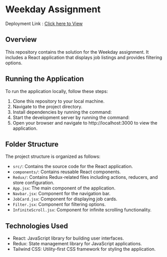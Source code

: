 # Weekday Assignment

Deployment Link  : [Click here to View](https://weekday-assignment-by-dhanunjay.vercel.app/)
## Overview
This repository contains the solution for the Weekday assignment. It includes a React application that displays job listings and provides filtering options.

## Running the Application
To run the application locally, follow these steps:

1. Clone this repository to your local machine.
2. Navigate to the project directory.
3. Install dependencies by running the command:
4. Start the development server by running the command:
5. Open your browser and navigate to http://localhost:3000 to view the application.

## Folder Structure
The project structure is organized as follows:

- `src/`: Contains the source code for the React application.
- `components/`: Contains reusable React components.
- `Redux/`: Contains Redux-related files including actions, reducers, and store configuration.
- `App.jsx`: The main component of the application.
- `Navbar.jsx`: Component for the navigation bar.
- `JobCard.jsx`: Component for displaying job cards.
- `Filter.jsx`: Component for filtering options.
- `InfiniteScroll.jsx`: Component for infinite scrolling functionality.

## Technologies Used
- React: JavaScript library for building user interfaces.
- Redux: State management library for JavaScript applications.
- Tailwind CSS: Utility-first CSS framework for styling the application.




